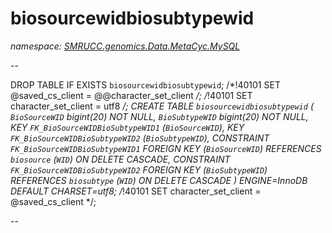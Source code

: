 ﻿# biosourcewidbiosubtypewid
_namespace: [SMRUCC.genomics.Data.MetaCyc.MySQL](./index.md)_

--
 
 DROP TABLE IF EXISTS `biosourcewidbiosubtypewid`;
 /*!40101 SET @saved_cs_client = @@character_set_client */;
 /*!40101 SET character_set_client = utf8 */;
 CREATE TABLE `biosourcewidbiosubtypewid` (
 `BioSourceWID` bigint(20) NOT NULL,
 `BioSubtypeWID` bigint(20) NOT NULL,
 KEY `FK_BioSourceWIDBioSubtypeWID1` (`BioSourceWID`),
 KEY `FK_BioSourceWIDBioSubtypeWID2` (`BioSubtypeWID`),
 CONSTRAINT `FK_BioSourceWIDBioSubtypeWID1` FOREIGN KEY (`BioSourceWID`) REFERENCES `biosource` (`WID`) ON DELETE CASCADE,
 CONSTRAINT `FK_BioSourceWIDBioSubtypeWID2` FOREIGN KEY (`BioSubtypeWID`) REFERENCES `biosubtype` (`WID`) ON DELETE CASCADE
 ) ENGINE=InnoDB DEFAULT CHARSET=utf8;
 /*!40101 SET character_set_client = @saved_cs_client */;
 
 --




